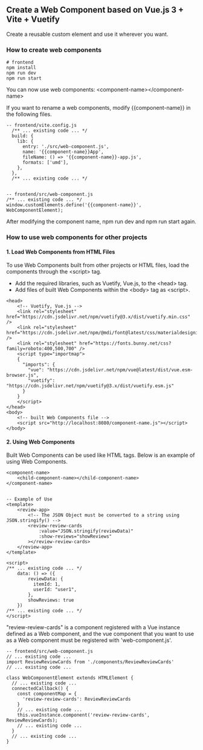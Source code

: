 ## Create a Web Component based on Vue.js 3 + Vite + Vuetify
Create a reusable custom element and use it wherever you want.

### How to create web components
```
# frontend
npm install
npm run dev
npm run start
```
You can now use web components: &lt;component-name&gt;&lt;/component-name&gt;

If you want to rename a web components, modify {{component-name}} in the following files.
```
-- frontend/vite.config.js
  /** ... existing code ... */
  build: {
    lib: {
      entry: './src/web-component.js',
      name: '{{component-name}}App',
      fileName: () => '{{component-name}}-app.js',
      formats: ['umd'],
    },
  },
  /** ... existing code ... */


-- frontend/src/web-component.js
/** ... existing code ... */
window.customElements.define('{{component-name}}', WebComponentElement);
```

After modifying the component name, npm run dev and npm run start again.


### How to use web components for other projects

#### 1. Load Web Components from HTML Files
To use Web Components built from other projects or HTML files, load the components through the &lt;script&gt; tag.

- Add the required libraries, such as Vuetify, Vue.js, to the &lt;head&gt; tag.
- Add files of built Web Components within the &lt;body&gt; tag as &lt;script&gt;.

```
<head>
    <!-- Vuetify, Vue.js -->
    <link rel="stylesheet" href="https://cdn.jsdelivr.net/npm/vuetify@3.x/dist/vuetify.min.css" />
    <link rel="stylesheet" href="https://cdn.jsdelivr.net/npm/@mdi/font@latest/css/materialdesignicons.min.css" />
    <link rel="stylesheet" href="https://fonts.bunny.net/css?family=roboto:400,500,700" />
    <script type="importmap">
    {
      "imports": {
        "vue": "https://cdn.jsdelivr.net/npm/vue@latest/dist/vue.esm-browser.js",
        "vuetify": "https://cdn.jsdelivr.net/npm/vuetify@3.x/dist/vuetify.esm.js"
      }
    }
    </script>
</head>
<body>
    <!-- built Web Components file -->
    <script src="http://localhost:8080/component-name.js"></script>
</body>
```

#### 2. Using Web Components

Built Web Components can be used like HTML tags. Below is an example of using Web Components.

```
<component-name>
    <child-component-name></child-component-name>
</component-name>


-- Example of Use
<template>
    <review-app>
        <!-- The JSON Object must be converted to a string using JSON.stringify() -->
        <review-review-cards
            :value="JSON.stringify(reviewData)"
            :show-reviews="showReviews" 
        ></review-review-cards>
    </review-app>
</template>

<script>
/** ... existing code ... */
    data: () => ({
        reviewData: {
          itemId: 1,
          userId: "user1",
        },
        showReviews: true
    })
/** ... existing code ... */
</script>
```
"review-review-cards" is a component registered with a Vue instance defined as a Web component, and the vue component that you want to use as a Web component must be registered with 'web-component.js'.

```
-- frontend/src/web-component.js
// ... existing code ...
import ReviewReviewCards from './components/ReviewReviewCards'
// ... existing code ...

class WebComponentElement extends HTMLElement {
  // ... existing code ...
  connectedCallback() {
    const componentMap = {
      'review-review-cards': ReviewReviewCards
    }
    // ... existing code ...
    this.vueInstance.component('review-review-cards', ReviewReviewCards);
    // ... existing code ...        
  }
  // ... existing code ...
}
```
